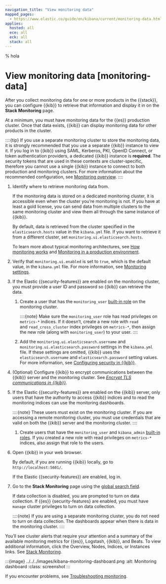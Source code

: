```yaml
---
navigation_title: "View monitoring data"
mapped_pages:
  - https://www.elastic.co/guide/en/kibana/current/monitoring-data.html
applies:
  hosted: all
  ece: all
  eck: all
  stack: all
---
```


<!-- This doc needs to be moved somewhere else, it's not specific about self-managed, it's about Stack Monitoring in general -->
% hola

# View monitoring data [monitoring-data]


After you collect monitoring data for one or more products in the {{stack}}, you can configure {{kib}} to retrieve that information and display it in on the **Stack Monitoring** page.

At a minimum, you must have monitoring data for the {{es}} production cluster. Once that data exists, {{kib}} can display monitoring data for other products in the cluster.

::::{tip}
If you use a separate monitoring cluster to store the monitoring data, it is strongly recommended that you use a separate {{kib}} instance to view it. If you log in to {{kib}} using SAML, Kerberos, PKI, OpenID Connect, or token authentication providers, a dedicated {{kib}} instance is **required**. The security tokens that are used in these contexts are cluster-specific, therefore you cannot use a single {{kib}} instance to connect to both production and monitoring clusters. For more information about the recommended configuration, see [Monitoring overview](../stack-monitoring.md).
::::


1. Identify where to retrieve monitoring data from.

    If the monitoring data is stored on a dedicated monitoring cluster, it is accessible even when the cluster you’re monitoring is not. If you have at least a gold license, you can send data from multiple clusters to the same monitoring cluster and view them all through the same instance of {{kib}}.

    By default, data is retrieved from the cluster specified in the `elasticsearch.hosts` value in the `kibana.yml` file. If you want to retrieve it from a different cluster, set `monitoring.ui.elasticsearch.hosts`.

    To learn more about typical monitoring architectures, see [How monitoring works](../stack-monitoring.md) and [Monitoring in a production environment](elasticsearch-monitoring-self-managed.md).

2. Verify that `monitoring.ui.enabled` is set to `true`, which is the default value, in the `kibana.yml` file. For more information, see [Monitoring settings](https://www.elastic.co/guide/en/kibana/current/monitoring-settings-kb.html).
3. If the Elastic {{security-features}} are enabled on the monitoring cluster, you must provide a user ID and password so {{kib}} can retrieve the data.

    1. Create a user that has the `monitoring_user` [built-in role](../../users-roles/cluster-or-deployment-auth/built-in-roles.md) on the monitoring cluster.

        ::::{note}
        Make sure the `monitoring_user` role has read privileges on `metrics-*` indices. If it doesn’t, create a new role with `read` and `read_cross_cluster` index privileges on `metrics-*`, then assign the new role (along with `monitoring_user`) to your user.
        ::::

    2. Add the `monitoring.ui.elasticsearch.username` and `monitoring.ui.elasticsearch.password` settings in the `kibana.yml` file. If these settings are omitted, {{kib}} uses the `elasticsearch.username` and `elasticsearch.password` setting values. For more information, see [Configuring security in {{kib}}](../../security.md).

4. (Optional) Configure {{kib}} to encrypt communications between the {{kib}} server and the monitoring cluster. See [*Encrypt TLS communications in {{kib}}*](https://www.elastic.co/guide/en/elasticsearch/reference/current/security-basic-setup-https.html#encrypt-kibana-http).
5. If the Elastic {{security-features}} are enabled on the {{kib}} server, only users that have the authority to access {{kib}} indices and to read the monitoring indices can use the monitoring dashboards.

    ::::{note}
    These users must exist on the monitoring cluster. If you are accessing a remote monitoring cluster, you must use credentials that are valid on both the {{kib}} server and the monitoring cluster.
    ::::


    1. Create users that have the `monitoring_user` and `kibana_admin` [built-in roles](../../users-roles/cluster-or-deployment-auth/built-in-roles.md). If you created a new role with read privileges on `metrics-*` indices, also assign that role to the users.

6. Open {{kib}} in your web browser.

    By default, if you are running {{kib}} locally, go to `http://localhost:5601/`.

    If the Elastic {{security-features}} are enabled, log in.

7. Go to the **Stack Monitoring** page using the [global search field](/explore-analyze/find-and-organize/find-apps-and-objects.md).

    If data collection is disabled, you are prompted to turn on data collection. If {{es}} {security-features} are enabled, you must have `manage` cluster privileges to turn on data collection.

    ::::{note}
    If you are using a separate monitoring cluster, you do not need to turn on data collection. The dashboards appear when there is data in the monitoring cluster.
    ::::


You’ll see cluster alerts that require your attention and a summary of the available monitoring metrics for {{es}}, Logstash, {{kib}}, and Beats. To view additional information, click the Overview, Nodes, Indices, or Instances links.  See [Stack Monitoring](../monitoring-data/visualizing-monitoring-data.md).

:::{image} ../../../images/kibana-monitoring-dashboard.png
:alt: Monitoring dashboard
:class: screenshot
:::

If you encounter problems, see [Troubleshooting monitoring](../monitoring-data/monitor-troubleshooting.md).

